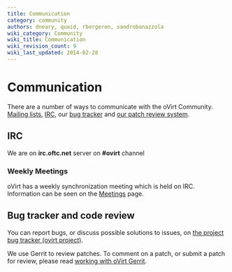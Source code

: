 ```yaml
---
title: Communication
category: community
authors: dneary, quaid, rbergeron, sandrobonazzola
wiki_category: Community
wiki_title: Communication
wiki_revision_count: 9
wiki_last_updated: 2014-02-28
---
```


# Communication

There are a number of ways to communicate with the oVirt Community. [ Mailing lists](#Mailing_lists), [ IRC](#IRC), our [bug tracker](https://bugzilla.redhat.com/enter_bug.cgi?classification=oVirt) and [our patch review system](http://gerrit.ovirt.org).

## IRC

We are on **irc.oftc.net** server on **#ovirt** channel

### Weekly Meetings

oVirt has a weekly synchronization meeting which is held on IRC. Information can be seen on the [Meetings](/community/about/meetings/) page.

## Bug tracker and code review

You can report bugs, or discuss possible solutions to issues, on [the project bug tracker (ovirt project)](https://bugzilla.redhat.com/enter_bug.cgi?classification=oVirt).

We use Gerrit to review patches. To comment on a patch, or submit a patch for review, please read [working with oVirt Gerrit](/develop/dev-process/working-with-gerrit/).

